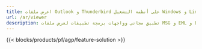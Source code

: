 ```yaml
---
title: اعرض ملفات Outlook و Thunderbird على أنظمة التشغيل Windows و Linux و macOS 
url: /ar/viewer
description: تطبيق مجاني وواجهات برمجة تطبيقات لعرض ملفات MSG و EML و EMLX و PST و OST و OFT و MBOX و ICS و VCF
---
```


{{< blocks/products/pf/agp/feature-solution >}} 

